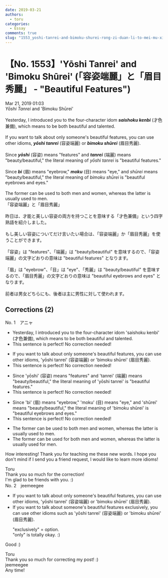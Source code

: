 ```yaml
---
date: 2019-03-21
authors:
  - toru
categories:
  - Essay
comments: true
slug: "1553_yoshi-tanrei-and-bimoku-shurei-rong-zi-duan-li-to-mei-mu-xiu-li-beautiful-features"
---
```


# 【No. 1553】'Yōshi Tanrei' and 'Bimoku Shūrei' (「容姿端麗」と「眉目秀麗」 - "Beautiful Features")
<div class="date">Mar 21, 2019 01:03</div>
<div id="post"><div id="body_show_ori">
<em>Yōshi Tanrei</em> and 'Bimoku Shūrei'<br/><br/>Yesterday, I introduced you to the four-character idom <strong><em>saishoku kenbi</em></strong> (才色兼備), which means to be both beautiful and talented.<br/><br/>If you want to talk about only someone's beautiful features, you can use other idioms, <strong><em>yōshi tanrei</em></strong> (容姿端麗) or <strong><em>bimoku shūrei</em></strong> (眉目秀麗).<br/><br/>Since <strong><em>yōshi</em></strong> (容姿) means "features" and <strong><em>tanrei</em></strong> (端麗) means "beauty/beautiful," the literal meaning of <em>yōshi tanrei</em> is "beautiful features."<br/><br/>Since <strong><em>bi</em></strong> (眉) means "eyebrow," <strong><em>moku</em></strong> (目) means "eye," and <em>shūrei</em> means "beauty/beautiful," the literal meaning of <em>bimoku shūrei</em> is "beautiful eyebrows and eyes."<br/><br/>The former can be used to both men and women, whereas the latter is usually used to men.
</div></div>

<!-- more -->

<div id="post_ja"><div id="body_show_mo">
「容姿端麗」と「眉目秀麗」<br/><br/>昨日は、才能と美しい容姿の両方を持つことを意味する「才色兼備」という四字熟語を紹介しました。<br/><br/>もし美しい容姿についてだけ言いたい場合は、「容姿端麗」か「眉目秀麗」を使うことができます。<br/><br/>「容姿」は "features"、「端麗」は "beauty/beautiful" を意味するので、「容姿端麗」の文字どおりの意味は "beautiful features" となります。<br/><br/>「眉」は "eyebrow"、「目」は "eye"、「秀麗」は "beauty/beautiful" を意味するので、「眉目秀麗」の文字どおりの意味は "beautiful eyebrows and eyes" となります。<br/><br/>前者は男女どちらにも、後者は主に男性に対して使われます。
</div></div>

## Corrections (2)
<div id="block"><div class="first_name"> No. 1　<span class="just_name">アニャ</span></div><div id="block2">
<ul class="correction_field">
<li class="incorrect">Yesterday, I introduced you to the four-character idom 'saishoku kenbi' (才色兼備), which means to be both beautiful and talented.</li>
<li class="corrected perfect">This sentence is perfect! No correction needed!</li>
</ul>
<ul class="correction_field">
<li class="incorrect">If you want to talk about only someone's beautiful features, you can use other idioms, 'yōshi tanrei' (容姿端麗) or 'bimoku shūrei' (眉目秀麗).</li>
<li class="corrected perfect">This sentence is perfect! No correction needed!</li>
</ul>
<ul class="correction_field">
<li class="incorrect">Since 'yōshi' (容姿) means "features" and 'tanrei' (端麗) means "beauty/beautiful," the literal meaning of 'yōshi tanrei' is "beautiful features."</li>
<li class="corrected perfect">This sentence is perfect! No correction needed!</li>
</ul>
<ul class="correction_field">
<li class="incorrect">Since 'bi' (眉) means "eyebrow," 'moku' (目) means "eye," and 'shūrei' means "beauty/beautiful," the literal meaning of 'bimoku shūrei' is "beautiful eyebrows and eyes."</li>
<li class="corrected perfect">This sentence is perfect! No correction needed!</li>
</ul>
<ul class="correction_field">
<li class="incorrect">The former can be used to both men and women, whereas the latter is usually used to men.</li>
<li class="corrected correct">
The former can be used <span class="f_red">for</span> both men and women, whereas the latter is usually used <span class="f_red">for </span>men.
</li>
</ul>
<p class="comment_small">
 How interesting! Thank you for teaching me these new words. I hope you don't mind if I send you a friend request, I would like to learn more idioms!
</p>

</div><div class="name"><span class="just_name">Toru</span><br>
Thank you so much for the correction!<br/>I'm glad to be friends with you. :)
</div>
</div>
<div id="block"><div class="first_name"> No. 2　<span class="just_name">jeemeegee</span></div><div id="block2">
<ul class="correction_field">
<li class="incorrect">If you want to talk about only someone's beautiful features, you can use other idioms, 'yōshi tanrei' (容姿端麗) or 'bimoku shūrei' (眉目秀麗).</li>
<li class="corrected correct">
If you want to talk about someone's beautiful features <span class="f_bold">exclusively</span>, you can use other idioms <span class="f_bold">such as</span> 'yōshi tanrei' (容姿端麗) or 'bimoku shūrei' (眉目秀麗).
<p class="correction_comment">"exclusively" = option.<br/>"only" is totally okay. :)</p>
</li>
</ul>
<p class="comment_small">
 Good :)
</p>

</div><div class="name"><span class="just_name">Toru</span><br>
Thank you so much for correcting my post! :)
</div>
<div class="name"><span class="just_name">jeemeegee</span><br>
Any time!
</div>
</div>

